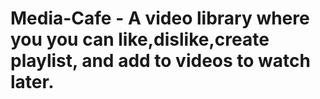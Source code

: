 # Media-Cafe - A video library where you you can like,dislike,create playlist, and add to videos to watch later.


